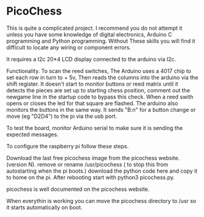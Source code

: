 PicoChess
=========

This is quite a complicated project.
I recommend you do not attempt it unless you have some knowledge of digital electronics, Arduino C programming and Python programming.
Without These skills you will find it difficult to locate any wiring or component errors.

It requires a I2c 20*4 LCD display connected to the arduino via I2c.

Functionality.
To scan the reed switches, The Arduino uses a 4017 chip to set each row in turn  to + 5v, Then reads the columns into the arduino via the shift register. 
It doesn't start to monitor buttons or reed matrix until it detects the pieces are set up to starting chess position, comment out the newgame line in the startup code to bypass this check.
When a reed swith opens or closes the led for that square are flashed.
The arduino also monitors the buttons in the same way.
It sends "B:n" for a button change or move (eg "D2D4") to the pi via the usb port.

To test the board, monitor Arduino serial to make sure it is sending the expected messages.

To configure the raspberry pi follow these steps.

Download the last free picochess image from the picochess website. (version N). 
remove or rename /usr/picochess ( to stop this from autostarting when the pi boots.)
download the python code here and copy it to home on the pi.
After rebooting start with 
python3 picochess.py.

picochess is well documented on the picochess website.

When everythin is working you can move the picochess directory to /usr so it starts automatically on boot.

